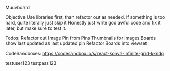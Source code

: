 Muuvboard

Objective
Use libraries first, than refactor out as needed.
If something is too hard, quite literally just skip it
Honestly just write god awful code and fix it later, but make sure to test it.

Todos:
Refactor out Image Pin from Pins
Thumbnails for Images
Boards show last updated as last updated pin
Refactor Boards into viewset


CodeSandboxes:
https://codesandbox.io/s/react-konva-infinite-grid-kkndq


testuser123
testpass123